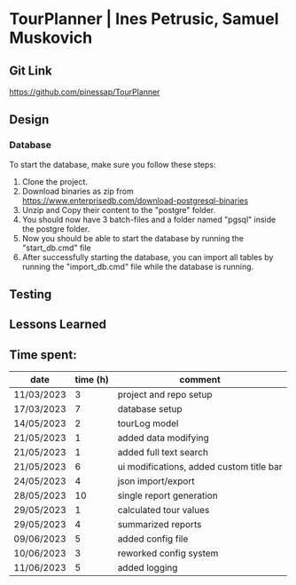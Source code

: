 # TourPlanner | Ines Petrusic, Samuel Muskovich

## Git Link

https://github.com/pinessap/TourPlanner

## Design

### Database

To start the database, make sure you follow these steps:

1. Clone the project.
2. Download binaries as zip from https://www.enterprisedb.com/download-postgresql-binaries
3. Unzip and Copy their content to the "postgre" folder.
4. You should now have 3 batch-files and a folder named "pgsql" inside the postgre folder.
5. Now you should be able to start the database by running the "start_db.cmd" file
6. After successfully starting the database, you can import all tables by running the "import_db.cmd" file while the database is running.

## Testing

## Lessons Learned

## Time spent:

| date       | time (h) | comment                                  |
|------------|----------|------------------------------------------|
| 11/03/2023 | 3        | project and repo setup                   |
| 17/03/2023 | 7        | database setup                           |
| 14/05/2023 | 2        | tourLog model                            |
| 21/05/2023 | 1        | added data modifying                     |
| 21/05/2023 | 1        | added full text search                   |
| 21/05/2023 | 6        | ui modifications, added custom title bar |
| 24/05/2023 | 4        | json import/export                       |
| 28/05/2023 | 10       | single report generation                 |
| 29/05/2023 | 1        | calculated tour values                   |
| 29/05/2023 | 4        | summarized reports                       |
| 09/06/2023 | 5        | added config file                        |
| 10/06/2023 | 3        | reworked config system                   |
| 11/06/2023 | 5        | added logging                            |